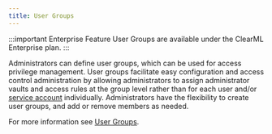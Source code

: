 ```yaml
---
title: User Groups
---
```


:::important Enterprise Feature
User Groups are available under the ClearML Enterprise plan.
:::

Administrators can define user groups, which can be used for access privilege management. User groups facilitate easy 
configuration and access control administration by allowing administrators to assign administrator vaults and access 
rules at the group level rather than for each user and/or [service account](../webapp/webapp_profile.md#service-accounts) 
individually. Administrators have the flexibility to create user groups, and add or remove members as needed.

For more information see [User Groups](../webapp/webapp_profile.md#user-groups).